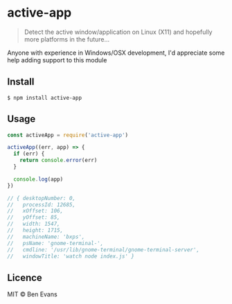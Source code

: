 # active-app

> Detect the active window/application on Linux (X11) and hopefully more platforms in the future...

Anyone with experience in Windows/OSX development, I'd appreciate some help
adding support to this module

## Install

```
$ npm install active-app
```

## Usage

```js
const activeApp = require('active-app')

activeApp((err, app) => {
  if (err) {
    return console.error(err)
  }

  console.log(app)
})

// { desktopNumber: 0,
//   processId: 12685,
//   xOffset: 106,
//   yOffset: 85,
//   width: 1547,
//   height: 1715,
//   machineName: 'bxps',
//   psName: 'gnome-terminal-',
//   cmdline: '/usr/lib/gnome-terminal/gnome-terminal-server',
//   windowTitle: 'watch node index.js' }
```

## Licence

MIT © Ben Evans
